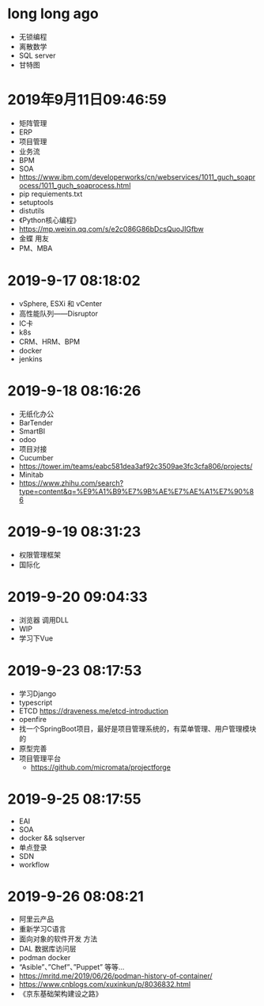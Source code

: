# long long ago
- 无锁编程
- 离散数学
- SQL server
- 甘特图
# 2019年9月11日09:46:59
- 矩阵管理
- ERP
- 项目管理
- 业务流
- BPM
- SOA
- https://www.ibm.com/developerworks/cn/webservices/1011_guch_soaprocess/1011_guch_soaprocess.html
- pip requiements.txt
- setuptools 
- distutils
- 《Python核心编程》
- https://mp.weixin.qq.com/s/e2c086G86bDcsQuoJIGfbw
- 金蝶 用友
- PM、MBA
# 2019-9-17 08:18:02
- vSphere, ESXi 和 vCenter
- 高性能队列——Disruptor
- IC卡
- k8s
- CRM、HRM、BPM
- docker
- jenkins
# 2019-9-18 08:16:26
- 无纸化办公
- BarTender
- SmartBI
- odoo
- 项目对接
- Cucumber
- https://tower.im/teams/eabc581dea3af92c3509ae3fc3cfa806/projects/
- Minitab
- https://www.zhihu.com/search?type=content&q=%E9%A1%B9%E7%9B%AE%E7%AE%A1%E7%90%86
# 2019-9-19 08:31:23
- 权限管理框架
- 国际化
# 2019-9-20 09:04:33
- 浏览器 调用DLL
- WIP
- 学习下Vue
# 2019-9-23 08:17:53
- 学习Django
- typescript
- ETCD https://draveness.me/etcd-introduction
- openfire
- 找一个SpringBoot项目，最好是项目管理系统的，有菜单管理、用户管理模块的
- 原型完善 
- 项目管理平台
	- https://github.com/micromata/projectforge
# 2019-9-25 08:17:55
- EAI
- SOA
- docker && sqlserver
- 单点登录
- SDN
- workflow
# 2019-9-26 08:08:21
- 阿里云产品
- 重新学习C语言
- 面向对象的软件开发 方法
- DAL 数据库访问层
- podman docker
- “Asible”、”Chef”、”Puppet” 等等…
- https://mritd.me/2019/06/26/podman-history-of-container/
- https://www.cnblogs.com/xuxinkun/p/8036832.html
- 《京东基础架构建设之路》